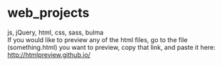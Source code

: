 # web_projects
js, jQuery, html, css, sass, bulma
<br>
If you would like to preview any of the html files, go to the file (something.html) you want to preview, copy that link, and paste it here:
http://htmlpreview.github.io/
